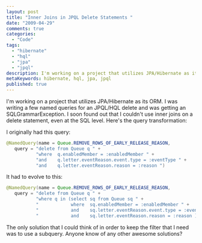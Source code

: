 ```yaml
---
layout: post
title: "Inner Joins in JPQL Delete Statements "
date: "2009-04-29"
comments: true
categories:
  - "Code"
tags:
  - "hibernate"
  - "hql"
  - "jpa"
  - "jpql"
description: I'm working on a project that utilizes JPA/Hibernate as its ORM.  I was writing a few named queries for an JPQL/HQL delete and was getting an SQLGrammarExce
metaKeywords: hibernate, hql, jpa, jpql
published: true
---
```


I'm working on a project that utilizes JPA/Hibernate as its ORM.  I was writing a few named queries for an JPQL/HQL delete and was getting an SQLGrammarException.  I soon found out that I couldn't use inner joins on a delete statement, even at the SQL level.  Here's the query transformation:

<!--more-->

I originally had this query:

```java
@NamedQuery(name = Queue.REMOVE_ROWS_OF_EARLY_RELEASE_REASON,
   query = "delete from Queue q " +
           "where  q.enabledMember = :enabledMember " +
           "and    q.letter.eventReason.event.type = :eventType " +
           "and    q.letter.eventReason.reason = :reason ")
```


It had to evolve to this:

```java
@NamedQuery(name = Queue.REMOVE_ROWS_OF_EARLY_RELEASE_REASON,
   query = "delete from Queue q " +
           "where q in (select sq from Queue sq " +
           "            where  sq.enabledMember = :enabledMember " +
           "            and    sq.letter.eventReason.event.type = :eventType " +
           "            and    sq.letter.eventReason.reason = :reason )"
```


The only solution that I could think of in order to keep the filter that I need was to use a subquery.  Anyone know of any other awesome solutions?

  
